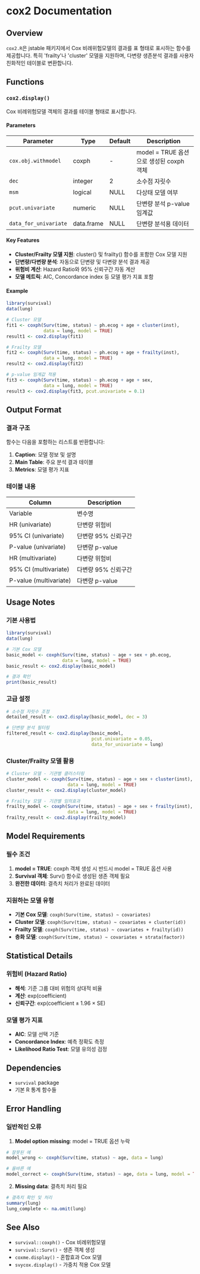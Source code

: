 # cox2 Documentation

## Overview

`cox2.R`은 jstable 패키지에서 Cox 비례위험모델의 결과를 표 형태로 표시하는 함수를 제공합니다. 특히 'frailty'나 'cluster' 모델을 지원하며, 다변량 생존분석 결과를 사용자 친화적인 테이블로 변환합니다.

## Functions

### `cox2.display()`

Cox 비례위험모델 객체의 결과를 테이블 형태로 표시합니다.

#### Parameters

| Parameter | Type | Default | Description |
|-----------|------|---------|-------------|
| `cox.obj.withmodel` | coxph | - | model = TRUE 옵션으로 생성된 coxph 객체 |
| `dec` | integer | 2 | 소수점 자릿수 |
| `msm` | logical | NULL | 다상태 모델 여부 |
| `pcut.univariate` | numeric | NULL | 단변량 분석 p-value 임계값 |
| `data_for_univariate` | data.frame | NULL | 단변량 분석용 데이터 |

#### Key Features

- **Cluster/Frailty 모델 지원**: cluster() 및 frailty() 함수를 포함한 Cox 모델 지원
- **단변량/다변량 분석**: 자동으로 단변량 및 다변량 분석 결과 제공
- **위험비 계산**: Hazard Ratio와 95% 신뢰구간 자동 계산
- **모델 메트릭**: AIC, Concordance index 등 모델 평가 지표 포함

#### Example

```r
library(survival)
data(lung)

# Cluster 모델
fit1 <- coxph(Surv(time, status) ~ ph.ecog + age + cluster(inst), 
              data = lung, model = TRUE)
result1 <- cox2.display(fit1)

# Frailty 모델
fit2 <- coxph(Surv(time, status) ~ ph.ecog + age + frailty(inst), 
              data = lung, model = TRUE)
result2 <- cox2.display(fit2)

# p-value 임계값 적용
fit3 <- coxph(Surv(time, status) ~ ph.ecog + age + sex, 
              data = lung, model = TRUE)
result3 <- cox2.display(fit3, pcut.univariate = 0.1)
```

## Output Format

### 결과 구조

함수는 다음을 포함하는 리스트를 반환합니다:

1. **Caption**: 모델 정보 및 설명
2. **Main Table**: 주요 분석 결과 테이블
3. **Metrics**: 모델 평가 지표

### 테이블 내용

| Column | Description |
|--------|-------------|
| Variable | 변수명 |
| HR (univariate) | 단변량 위험비 |
| 95% CI (univariate) | 단변량 95% 신뢰구간 |
| P-value (univariate) | 단변량 p-value |
| HR (multivariate) | 다변량 위험비 |
| 95% CI (multivariate) | 다변량 95% 신뢰구간 |
| P-value (multivariate) | 다변량 p-value |

## Usage Notes

### 기본 사용법

```r
library(survival)
data(lung)

# 기본 Cox 모델
basic_model <- coxph(Surv(time, status) ~ age + sex + ph.ecog, 
                     data = lung, model = TRUE)
basic_result <- cox2.display(basic_model)

# 결과 확인
print(basic_result)
```

### 고급 설정

```r
# 소수점 자릿수 조정
detailed_result <- cox2.display(basic_model, dec = 3)

# 단변량 분석 필터링
filtered_result <- cox2.display(basic_model, 
                                pcut.univariate = 0.05,
                                data_for_univariate = lung)
```

### Cluster/Frailty 모델 활용

```r
# Cluster 모델 - 기관별 클러스터링
cluster_model <- coxph(Surv(time, status) ~ age + sex + cluster(inst), 
                       data = lung, model = TRUE)
cluster_result <- cox2.display(cluster_model)

# Frailty 모델 - 기관별 임의효과
frailty_model <- coxph(Surv(time, status) ~ age + sex + frailty(inst), 
                       data = lung, model = TRUE)
frailty_result <- cox2.display(frailty_model)
```

## Model Requirements

### 필수 조건

1. **model = TRUE**: coxph 객체 생성 시 반드시 model = TRUE 옵션 사용
2. **Survival 객체**: Surv() 함수로 생성된 생존 객체 필요
3. **완전한 데이터**: 결측치 처리가 완료된 데이터

### 지원하는 모델 유형

- **기본 Cox 모델**: `coxph(Surv(time, status) ~ covariates)`
- **Cluster 모델**: `coxph(Surv(time, status) ~ covariates + cluster(id))`
- **Frailty 모델**: `coxph(Surv(time, status) ~ covariates + frailty(id))`
- **층화 모델**: `coxph(Surv(time, status) ~ covariates + strata(factor))`

## Statistical Details

### 위험비 (Hazard Ratio)
- **해석**: 기준 그룹 대비 위험의 상대적 비율
- **계산**: exp(coefficient)
- **신뢰구간**: exp(coefficient ± 1.96 × SE)

### 모델 평가 지표
- **AIC**: 모델 선택 기준
- **Concordance Index**: 예측 정확도 측정
- **Likelihood Ratio Test**: 모델 유의성 검정

## Dependencies

- `survival` package
- 기본 R 통계 함수들

## Error Handling

### 일반적인 오류

1. **Model option missing**: model = TRUE 옵션 누락
```r
# 잘못된 예
model_wrong <- coxph(Surv(time, status) ~ age, data = lung)

# 올바른 예
model_correct <- coxph(Surv(time, status) ~ age, data = lung, model = TRUE)
```

2. **Missing data**: 결측치 처리 필요
```r
# 결측치 확인 및 처리
summary(lung)
lung_complete <- na.omit(lung)
```

## See Also

- `survival::coxph()` - Cox 비례위험모델
- `survival::Surv()` - 생존 객체 생성
- `coxme.display()` - 혼합효과 Cox 모델
- `svycox.display()` - 가중치 적용 Cox 모델